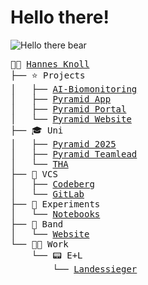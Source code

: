 # Hello there!
![Hello there bear](https://i.giphy.com/IThjAlJnD9WNO.webp)

<pre>
👋🙂 <a href="https://hannesknoll.de">Hannes Knoll</a>
├── ⭐ Projects
│   ├── <a href="https://showcase.informatik.tha.de/sose-2024/vogelstimmenerkennung">AI-Biomonitoring</a>
│   ├── <a href="https://showcase.informatik.tha.de/sose-2025/weiterentwicklung-und-realeinsatz-der-pyramid-app">Pyramid App</a>
│   ├── <a href="https://pyramid.tha.de/portal">Pyramid Portal</a>
│   └── <a href="https://pyramid.tha.de">Pyramid Website</a>
├── 🎓 Uni
│   ├── <a href="https://www.tha.de/Kommunikation/Pyramid-2025.html">Pyramid 2025</a>
│   ├── <a href="https://www.instagram.com/pyramid.tha/p/DIUT0CZsZu-/">Pyramid Teamlead</a>
│   └── <a href="https://tha.de/~knolljo">THA</a>
├── 🐙 VCS
│   ├── <a href="https://codeberg.org/hannesknoll">Codeberg</a>
│   └── <a href="https://gitlab.com/hannesknoll">GitLab</a>
├── 🔬 Experiments
│   └── <a href="https://github.com/hannesknoll/Notebooks">Notebooks</a>
├── 🥁 Band
│   └── <a href="https://bassed.de">Website</a>
└── 🧑‍💻 Work
    └── 📟 E+L
        └── <a href="https://www.augsburger-allgemeine.de/augsburg-land/Stadtbergen-Ein-Landessieger-im-Handwerk-arbeitet-in-Stadtbergen-id60990151.html">Landessieger</a>

</pre>
